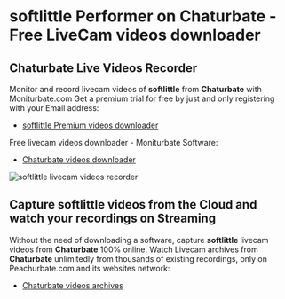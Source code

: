 # softlittle Performer on Chaturbate - Free LiveCam videos downloader

## Chaturbate Live Videos Recorder

Monitor and record livecam videos of **softlittle** from **Chaturbate** with Moniturbate.com
Get a premium trial for free by just and only registering with your Email address:
* [softlittle Premium videos downloader](https://moniturbate.com/request-demo-licence-key.html)

Free livecam videos downloader - Moniturbate Software:
* [Chaturbate videos downloader](https://moniturbate.com/moniturbate-download-software.html)

![softlittle livecam videos recorder](https://peachurnet.com/templates/moniturbate-software.png)


## Capture softlittle videos from the Cloud and watch your recordings on Streaming

Without the need of downloading a software, capture **softlittle** livecam videos from **Chaturbate** 100% online.
Watch Livecam archives from **Chaturbate** unlimitedly from thousands of existing recordings, only on Peachurbate.com and its websites network:
* [Chaturbate videos archives](https://peachurnet.com/)
